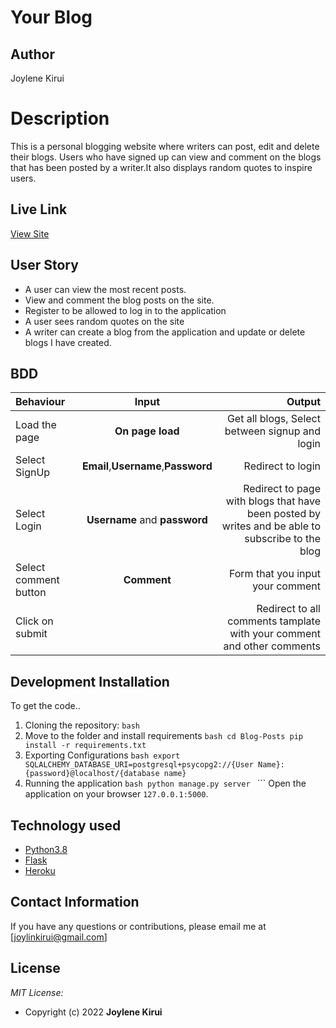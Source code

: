# Your Blog

## Author

Joylene Kirui

# Description
This  is a personal blogging website where writers can post, edit and delete their blogs. Users who have signed up can view and comment on the blogs that has been posted by a writer.It also displays random quotes to inspire users.
## Live Link
[View Site](https://YourBlog.herokuapp.com)

## User Story

* A user can view the most recent posts.
* View and comment the blog posts on the site.
* Register to be allowed to log in to the application
* A user sees random quotes on the site
* A writer can create a blog from the application and update or delete blogs I have created.

## BDD
| Behaviour | Input | Output |
| :---------------- | :---------------: | ------------------: |
| Load the page | **On page load** | Get all blogs, Select between signup and login|
| Select SignUp| **Email**,**Username**,**Password** | Redirect to login|
| Select Login | **Username** and **password** | Redirect to page with blogs that have been posted by writes and be able to subscribe to the blog|
| Select comment button | **Comment** | Form that you input your comment|
| Click on submit |  | Redirect to all comments tamplate with your comment and other comments|

## Development Installation
To get the code..

  1. Cloning the repository:
    ```bash
    ```
  2. Move to the folder and install requirements
    ```bash
    cd Blog-Posts
    pip install -r requirements.txt
    ```
  3. Exporting Configurations
    ```bash
    export SQLALCHEMY_DATABASE_URI=postgresql+psycopg2://{User Name}:{password}@localhost/{database name}
    ```
  4. Running the application
    ```bash
    python manage.py server
    ```
    ```
  Open the application on your browser `127.0.0.1:5000`.

## Technology used

* [Python3.8](https://www.python.org/)
* [Flask](http://flask.pocoo.org/)
* [Heroku](https://heroku.com)

## Contact Information 

If you have any questions or contributions, please email me at [joylinkirui@gmail.com]

## License
*MIT License:*
* Copyright (c) 2022 **Joylene Kirui**